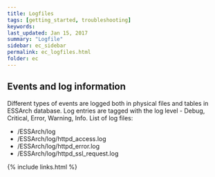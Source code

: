 ```yaml
---
title: Logfiles
tags: [getting_started, troubleshooting]
keywords:
last_updated: Jan 15, 2017
summary: "Logfile"
sidebar: ec_sidebar
permalink: ec_logfiles.html
folder: ec
---
```


## Events and log information

Different types of events are logged both in physical files and tables in ESSArch database. Log entries are tagged with the log level - Debug, Critical, Error, Warning, Info. List of log files:

- /ESSArch/log
- /ESSArch/log/httpd_access.log
- /ESSArch/log/httpd_error.log
- /ESSArch/log/httpd_ssl_request.log

{% include links.html %}
